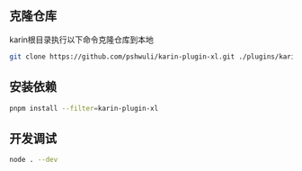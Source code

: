 
## 克隆仓库

karin根目录执行以下命令克隆仓库到本地

```bash
git clone https://github.com/pshwuli/karin-plugin-xl.git ./plugins/karin-plugin-xl
```

## 安装依赖

```bash
pnpm install --filter=karin-plugin-xl
```


## 开发调试

```bash
node . --dev
```
